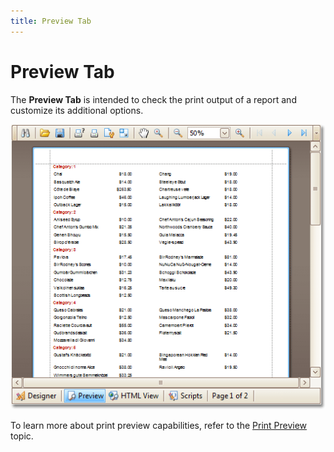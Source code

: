 ```yaml
---
title: Preview Tab
---
```

# Preview Tab
The **Preview Tab** is intended to check the print output of a report and customize its additional options.

![RD_Elements_PreviewTab](../../../../../images/Img8270.png)

To learn more about print preview capabilities, refer to the [Print Preview](../../../../../../interface-elements-for-desktop/articles/print-preview/print-preview-for-winforms.md) topic.